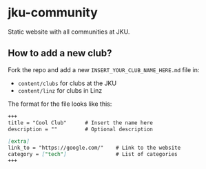 # jku-community
Static website with all communities at JKU.


## How to add a new club? 

Fork the repo and add a new `INSERT_YOUR_CLUB_NAME_HERE.md` file in:
- `content/clubs` for clubs at the JKU
- `content/linz` for clubs in Linz

The format for the file looks like this: 
```markdown
+++
title = "Cool Club"      # Insert the name here
description = ""         # Optional description

[extra]
link_to = "https://google.com/"    # Link to the website
category = ["tech"]                # List of categories
+++
```
